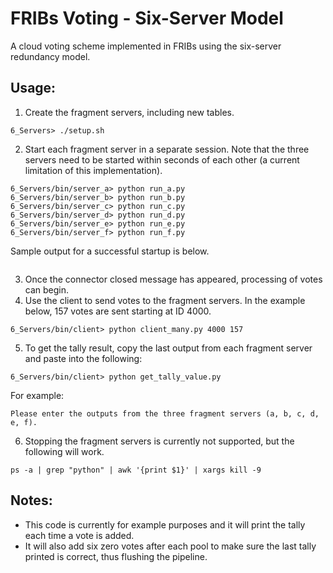 # FRIBs Voting - Six-Server Model
A cloud voting scheme implemented in FRIBs using the six-server redundancy model. 

## Usage:
1. Create the fragment servers, including new tables.
```
6_Servers> ./setup.sh
```
2. Start each fragment server in a separate session. Note that the three servers need to be started within seconds of each other (a current limitation of this implementation). 
```
6_Servers/bin/server_a> python run_a.py
6_Servers/bin/server_b> python run_b.py
6_Servers/bin/server_c> python run_c.py
6_Servers/bin/server_d> python run_d.py
6_Servers/bin/server_e> python run_e.py
6_Servers/bin/server_f> python run_f.py
```
Sample output for a successful startup is below.
```
```

3. Once the connector closed message has appeared, processing of votes can begin.
4. Use the client to send votes to the fragment servers. In the example below, 157 votes are sent starting at ID 4000.
```
6_Servers/bin/client> python client_many.py 4000 157
```
5. To get the tally result, copy the last output from each fragment server and paste into the following:
```
6_Servers/bin/client> python get_tally_value.py 
```
For example:
```
Please enter the outputs from the three fragment servers (a, b, c, d, e, f).
```
6. Stopping the fragment servers is currently not supported, but the following will work.
```
ps -a | grep "python" | awk '{print $1}' | xargs kill -9
```

## Notes:
- This code is currently for example purposes and it will print the tally each time a vote is added.
- It will also add six zero votes after each pool to make sure the last tally printed is correct, thus flushing the pipeline.
